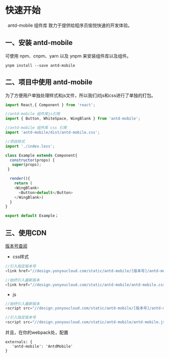 # 快速开始

&nbsp;&nbsp;antd-mobile 组件库 致力于提供给程序员愉悦快速的开发体验。



## 一、安装 antd-mobile
可使用 npm、cnpm、yarn 以及 ynpm 来安装组件库以及组件。

```
ynpm install --save antd-mobile
```

## 二、项目中使用 antd-mobile

为了方便用户单独处理样式和js文件，所以我们对js和css进行了单独的打包。

```js
import React,{ Component } from 'react';

//antd-mobile 组件库js引用
import { Button, WhiteSpace, WingBlank } from 'antd-mobile';

//antd-mobile 组件库 css 引用
import 'antd-mobile/dist/antd-mobile.css';

//项目样式
import './index.less';

class Example extends Component{
  constructor(props) {
   super(props);
 }

  render(){
    return (
    <WingBlank>
      <Button>default</Button>
    </WingBlank>)
  }
}

export default Example；

```



## 三、使用CDN

[版本号查阅](http://mobile.tinper.org/antd-mobile/changelog)

- css样式

```js
//引入指定版本号
<link href="//design.yonyoucloud.com/static/antd-mobile/[版本号]/antd-mobile.css">

//始终引入最新版本
<link href="//design.yonyoucloud.com/static/antd-mobile/antd-mobile.css">
```

- js

```js
//始终引入最新版本
<script src="//design.yonyoucloud.com/static/antd-mobile/[版本号]/antd-mobile.js"></script>

//引入指定版本号
<script src="//design.yonyoucloud.com/static/antd-mobile/antd-mobile.js"></script>

```

并且，在你的webpack处，配置

```
externals: {
   'antd-mobile': 'AntdMobile'
}
```
